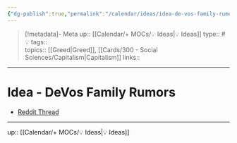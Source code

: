 ```yaml
---
{"dg-publish":true,"permalink":"/calendar/ideas/idea-de-vos-family-rumors/"}
---
```



> [!metadata]- Meta
> up:: [[Calendar/+ MOCs/💡 Ideas\|💡 Ideas]]
> type:: #💡
> tags::  
> topics:: [[Greed\|Greed]], [[Cards/300 - Social Sciences/Capitalism\|Capitalism]]
> links::

---

# Idea - DeVos Family Rumors

- [Reddit Thread](https://www.reddit.com/r/grandrapids/comments/zc1z1o/what_rumors_have_you_heard_about_the_devos_family/?utm_source=share&utm_medium=ios_app&utm_name=iossmf)

---

up:: [[Calendar/+ MOCs/💡 Ideas\|💡 Ideas]]